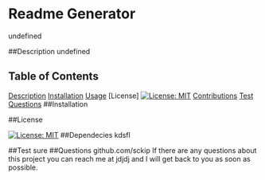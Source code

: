 # Readme Generator
  undefined
  
  ##Description
  undefined
  ## Table of Contents
  [Description](#Description)
  [Installation](#Installation)
  [Usage](#Usage)
  [License][![License: MIT](https://img.shields.io/badge/License-MIT-yellow.svg)](https://opensource.org/licenses/MIT)
  [Contributions](#Contributions)
  [Test](#Test)
  [Questions](#Questions)
  ##Installation
  
  
 
  ##License
  [![License: MIT](https://img.shields.io/badge/License-MIT-yellow.svg)](https://opensource.org/licenses/MIT)
  ##Dependecies
  kdsfl
 
  ##Test
  sure
  ##Questions
  github.com/sckip
  If there are any questions about this project you can reach me at jdjdj and I will get back to you as soon as possible.
